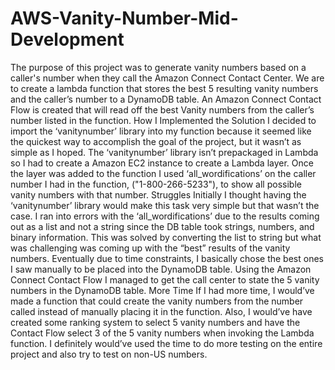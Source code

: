 # AWS-Vanity-Number-Mid-Development
The purpose of this project was to generate vanity numbers based on a caller's number when they call the Amazon Connect Contact Center. We are to create a lambda function that stores the best 5 resulting vanity numbers and the caller’s number to a DynamoDB table. An Amazon Connect Contact Flow is created that will read off the best Vanity numbers from the caller’s number listed in the function.  How I Implemented the Solution  I decided to import the ‘vanitynumber’ library into my function because it seemed like the quickest way to accomplish the goal of the project, but it wasn’t as simple as I hoped. The ‘vanitynumber’ library isn’t prepackaged in Lambda so I had to create a Amazon EC2 instance to create a Lambda layer. Once the layer was added to the function I used ‘all_wordifications’ on the caller number I had in the function, ("1-800-266-5233"), to show all possible vanity numbers with that number.   Struggles  Initially I thought having the ‘vanitynumber’ library would make this task very simple but that wasn’t the case. I ran into errors with the ‘all_wordifications’ due to the results coming out as a list and not a string since the DB table took strings, numbers, and binary information. This was solved by converting the list to string but what was challenging was coming up with the “best” results of the vanity numbers. Eventually due to time constraints, I basically chose the best ones I saw manually to be placed into the DynamoDB table. Using the Amazon Connect Contact Flow I managed to get the call center to state the 5 vanity numbers in the DynamoDB table. More Time  If I had more time, I would’ve made a function that could create the vanity numbers from the number called instead of manually placing it in the function. Also, I would’ve have created some ranking system to select 5 vanity numbers and have the Contact Flow select 3 of the 5 vanity numbers when invoking the Lambda function. I definitely would’ve used the time to do more testing on the entire project and also try to test on non-US numbers.
